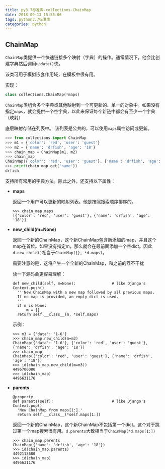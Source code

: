```yaml
---
title: py3.7标准库-collections-ChainMap
date: 2018-09-13 15:55:06
tags: python3.7标准库
categories: python
---
```



## **ChainMap**

`ChainMap`类提供一个快速链接多个映射（字典）的操作。通常情况下，他会比创建字典然后调用`update()`快。

该类可用于模拟嵌套作用域，在模板中很有用。

<!--more-->

实现：

```python
class collections.ChainMap(*maps)
```

`ChainMap`类组合多个字典或其他映射到一个可更新的、单一的对象中。如果没有指定`maps`，就会提供一个空字典，以此来保证每个新链中都会有至少一个字典（映射）

底层映射存储在列表中。 该列表是公共的，可以使用`maps`属性访问或更新。

```python
>>> from collections import ChainMap
>>> m1 = {'color': 'red', 'user': 'guest'}
>>> m2 = {'name': 'drfish', 'age': '18'}
>>> chain_map = ChainMap(m1, m2)
>>> chain_map
ChainMap({'color': 'red', 'user': 'guest'}, {'name': 'drfish', 'age': '18'})
>>> print(chain_map.get('name'))
drfish
```

支持所有常用的字典方法。除此之外，还支持以下属性：

- **maps**

  返回一个用户可以更新的映射列表。他是按照搜索顺序排序的。

  ```
  >>> chain_map.maps
  [{'color': 'red', 'user': 'guest'}, {'name': 'drfish', 'age': '18'}]
  ```

- **new\_child\(m=None\)**

  返回一个新的ChainMap，这个新ChainMap包含新添加的map，并且这个map在首位。如果没有指定m，那么就会在最前面添加一个空dict。因此`d.new_child()`相当于`ChainMap({}, *d.maps)`。

  需要注意的是，这将产生一个全新的ChainMap，和之前的互不干扰

  读一下源码会更容易理解：

  ```
  def new_child(self, m=None):                # like Django's Context.push()
    '''New ChainMap with a new map followed by all previous maps.
    If no map is provided, an empty dict is used.
    '''
    if m is None:
        m = {}
    return self.__class__(m, *self.maps)
  ```

  示例：

  ```
  >>> m3 = {'data': '1-6'}
  >>> chain_map.new_child(m=m3)
  ChainMap({'data': '1-6'}, {'color': 'red', 'user': 'guest'}, {'name': 'drfish', 'age': '18'})
  >>> chain_map
  ChainMap({'color': 'red', 'user': 'guest'}, {'name': 'drfish', 'age': '18'})
  >>> id(chain_map.new_child(m=m3))
  4496700080
  >>> id(chain_map)
  4496631176
  ```

- **parents**

  ```
  @property
  def parents(self):                          # like Django's Context.pop()
    'New ChainMap from maps[1:].'
    return self.__class__(*self.maps[1:])
  ```

  返回一个新的ChainMap，这个新ChainMap不包括第一个dict。这个对于跳过第一个map搜索很有用。`d.parents`大致相当于`ChainMap(*d.maps[1:])`

  ```
  >>> chain_map.parents
  ChainMap({'name': 'drfish', 'age': '18'})
  >>> id(chain_map.parents)
  4492113680
  >>> id(chain_map)
  4496631176
  ```
